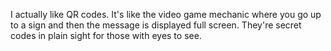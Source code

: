 I actually like QR codes. It's like the video game mechanic where you go up to a sign and then the message is displayed full screen. They're secret codes in plain sight for those with eyes to see.

